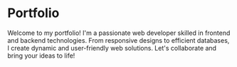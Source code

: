 # Portfolio
Welcome to my portfolio! I'm a passionate web developer skilled in frontend and backend technologies. From responsive designs to efficient databases, I create dynamic and user-friendly web solutions. Let's collaborate and bring your ideas to life!
